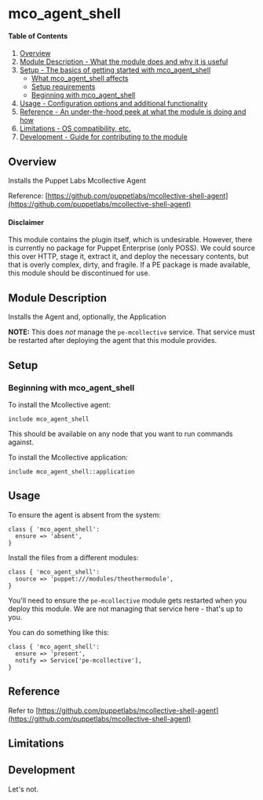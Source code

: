 # mco_agent_shell

#### Table of Contents

1. [Overview](#overview)
2. [Module Description - What the module does and why it is useful](#module-description)
3. [Setup - The basics of getting started with mco_agent_shell](#setup)
    * [What mco_agent_shell affects](#what-mco_agent_shell-affects)
    * [Setup requirements](#setup-requirements)
    * [Beginning with mco_agent_shell](#beginning-with-mco_agent_shell)
4. [Usage - Configuration options and additional functionality](#usage)
5. [Reference - An under-the-hood peek at what the module is doing and how](#reference)
5. [Limitations - OS compatibility, etc.](#limitations)
6. [Development - Guide for contributing to the module](#development)

## Overview

Installs the Puppet Labs Mcollective Agent

Reference:
[https://github.com/puppetlabs/mcollective-shell-agent](https://github.com/puppetlabs/mcollective-shell-agent)

#### Disclaimer

This module contains the plugin itself, which is undesirable.  However, there
is currently no package for Puppet Enterprise (only POSS). We could source this
over HTTP, stage it, extract it, and deploy the necessary contents, but that
is overly complex, dirty, and fragile.  If a PE package is made available,
this module should be discontinued for use.

## Module Description

Installs the Agent and, optionally, the Application

__NOTE:__ This does _not_ manage the `pe-mcollective` service.  That service
must be restarted after deploying the agent that this module provides.

## Setup

### Beginning with mco_agent_shell

To install the Mcollective agent:

```puppet
include mco_agent_shell
```

This should be available on any node that you want to run commands against.

To install the Mcollective application:

```puppet
include mco_agent_shell::application
```

## Usage

To ensure the agent is absent from the system:

```puppet
class { 'mco_agent_shell':
  ensure => 'absent',
}
```

Install the files from a different modules:

```puppet
class { 'mco_agent_shell':
  source => 'puppet:///modules/theothermodule',
}
```

You'll need to ensure the `pe-mcollective` module gets restarted when you
deploy this module.  We are not managing that service here - that's up to you.

You can do something like this:

```puppet
class { 'mco_agent_shell':
  ensure => 'present',
  notify => Service['pe-mcollective'],
}
```

## Reference

Refer to [https://github.com/puppetlabs/mcollective-shell-agent](https://github.com/puppetlabs/mcollective-shell-agent)

## Limitations


## Development

Let's not.

